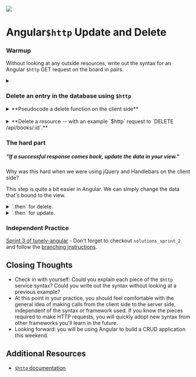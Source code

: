 <!--
Creator: Team, edits by Cory Fauver
Market: SF
-->

![](https://ga-dash.s3.amazonaws.com/production/assets/logo-9f88ae6c9c3871690e33280fcf557f33.png)

# Angular`$http` Update and Delete

### Warmup

Without looking at any outside resources, write out the syntax for an Angular `$http` GET request on the board in pairs.

<details><summary></summary>
```javascript
$http({
  method: 'GET',
  url: 'http://www.jonsnow-portfolio.com/api/projects'
}).then(successCallback, errorCallback);

function successCallback(response) {
  console.log('response for all projects:', response);
}
function errorCallback(error) {
  console.log('There was an error getting the data', error);
}
```
</details>

### Why is this important?
<!-- framing the "why" in big-picture/real world examples -->
![CRUD](http://2.bp.blogspot.com/-frXMwdxsUyg/VpwZAFmBcJI/AAAAAAAABK4/G6sBPW0qhg8/s1600/CRUD.png)

*This workshop is important because:*

Angular is built to help develop full CRUD apps. Update and delete are the more complex half of CRUD that require reflection on the DOM after it has been loaded. Practice is important to help you feel comfortable doing this work on your own.

### What are the objectives?
<!-- specific/measurable goal for students to achieve -->
*After this workshop, developers will be able to:*

- Make requests to update and delete data in the DB using `$http`.
- Successfully update and delete data in the view once we receive a success message from the DB.

### Where should we be now?
<!-- call out the skills that are prerequisites -->
*Before this workshop, developers should already be able to:*

- make update and delete requests using jQuery's `$.ajax()` function.
- using jQuery to adjust the DOM to reflect data returned from the server.


### Update a database using `$http`

<details>
  <summary>
  **Pseudocode an update function on the client side**
  </summary>
  1. Gather the proper resources to send the request
    1. Specify the proper endpoint on the API to update the proper resource.
    2. Select the proper data to send in this PUT request.
  3. Make the PUT request with all of the proper data.
  4. If a successful response comes back, update the data in your view.
  5. If an error response comes back, log the error, optionally, notify the user of the error, and do not update the data in the view.
</details>
<br>
<details><summary> **Update a resource -- with an example `$http` request to `PUT /api/books/:id`.** </summary>

```js
vm.sendUpdate = function(book){
  $http({
    method: 'PUT',
    url: '/api/books/'+book._id,
    data: {
      title: book.title,
      author: book.author,
      characters: book.characters
    },
  }).then(function successCallback(response) {
    // update the data that's bound to the view.
  }, function errorCallback(error) {
    console.log('There was an error', error);
  })
};
```

... and a sample response:
<details><summary>click to see full response</summary>
```js
{
  "data": {
    _id: "56fd8372m098ok2u89uclwm09",
    title: "Harry Potter and the Sorcerer's Stone",
    author: "J.K. Rowling",
    characters: [ "Harry Potter", "Ron Weasley", "Hermione Granger", "Hagrid", "Dumbledore"]
  },
  "status": 200,
  "config": {
    "method": "PUT",
    "transformRequest": [
      null
    ],
    "transformResponse": [
      null
    ],
    "data": {
      _id: "56fd8372m098ok2u89uclwm09",
      title: "Harry Potter and the Sorcerer's Stone",
      author: "J.K. Rowling",
      characters: [ "Harry Potter", "Ron Weasley", "Hermione Granger", "Hagrid", "Dumbledore"]
    },
    "url": "http://www.cf-books.com/api/books/56fd8372m098ok2u89uclwm09",
    "headers": {
      "Accept": "application/json, text/plain, */*"
    }
  },
  "statusText": "OK"
};
```

</details>

</details>


### Delete an entry in the database using `$http`

<details>
  <summary>
  **Pseudocode a delete function on the client side**
  </summary>
  1. Gather the proper resources to send the request
    1. Get the proper endpoint on the API to update the proper resource. Make sure you know the way you are supposed to identify a specific item to delete (by id? by name?). For example, `/api/albums/:id`.
  3. Make the DELETE request to the proper endpoint.
  4. If a successful response comes back, update the data in your view.
  5. If an error response comes back, log the error, optionally, notify the user of the error, and do not update the data in the view.
</details>
<br>
<details><summary>**Delete a resource -- with an example `$http` request to `DELETE /api/books/:id`.**</summary>
```js
vm.deleteBook = function(book){
  $http({
    method: 'DELETE',
    url: '/api/books/' + book._id,
  }).then(function successCallback(response) {
    // delete the entry from the data that's bound to the view.
  }, function errorCallback(error) {
    console.log('There was an error', error);
    // Possibly, display to the user that you were unable to delete.
  });
};
```

  ... and a sample response:
<details><summary>click to see full response</summary>
```js
{
  "data": {
    _id: "56fd8372m098ok2u89uclwm09",
    title: "Harry Potter and the Sorcerer's Stone",
    author: "J.K. Rowling",
    characters: [ "Harry Potter", "Ron Weasley", "Hermione Granger", "Hagrid", "Dumbledore"]
  },
  "status": 200,
  "config": {
    "method": "DELETE",
    "transformRequest": [
      null
    ],
    "transformResponse": [
      null
    ],
    "url": "http://www.cf-books.com/api/books/56fd8372m098ok2u89uclwm0",
    "headers": {
      "Accept": "application/json, text/plain, */*"
    }
  },
  "statusText": "OK"
} 
```

</details>

</details>

### The hard part
##### "If a successful response comes back, update the data in your view."

Why was this hard when we were using jQuery and Handlebars on the client side?

This step is quite a bit easier in Angular. We can simply change the data that's bound to the view.

<details>
  <summary>`.then` for delete.</summary>
```javascript
vm.deleteBook = function(book){
  $http({
    method: 'DELETE',
    url: '/api/books/' + book._id,
  }).then(function successCallback(deletedBookJson) {
    var index = vm.books.indexOf(book);
    vm.books.splice(index, 1);
  }, function errorCallback(response) {
    console.log('There was an error deleting the data', response);
  });
}
```
</details>

<details>
  <summary>`.then` for update.</summary>
```javascript
vm.updateBook = function(book){
  $http({
    method: 'PUT',
    url: '/api/books/' + book._id,
    data: {
      title: book.title,
      author: book.author,
      characters: book.characters
    },
  }).then(function successCallback(updatedBookJson) {
    var index = vm.books.indexOf(book);
    vm.books.splice(index, 1, updatedBookJson);
    // any hiding / showing that needs to occur
  }, function errorCallback(response) {
    console.log('There was an error deleting the data', response);
  });
}
```
</details>


### Independent Practice

[Sprint 3 of tunely-angular](https://github.com/SF-WDI-LABS/tunely-angular/blob/master/docs/sprint3.md) - Don't forget to checkout `solutions_sprint_2` and follow the [branching instructions](https://github.com/SF-WDI-LABS/tunely-angular/blob/master/docs/starting_with_a_branch.md#subsequent-sprints).

## Closing Thoughts
- Check in with yourself: Could you explain each piece of the `$http` service syntax? Could you write out the syntax without looking at a previous example?
- At this point in your practice, you should feel comfortable with the general idea of making calls from the client side to the server side, independent of the syntax or framework used. If you know the pieces required to make HTTP requests, you will quickly adopt new syntax from other frameworks you'll learn in the future.
- Looking forward: you will be using Angular to build a CRUD application this weekend.

## Additional Resources
- [`$http` documentation](https://docs.angularjs.org/api/ng/service/$http)
